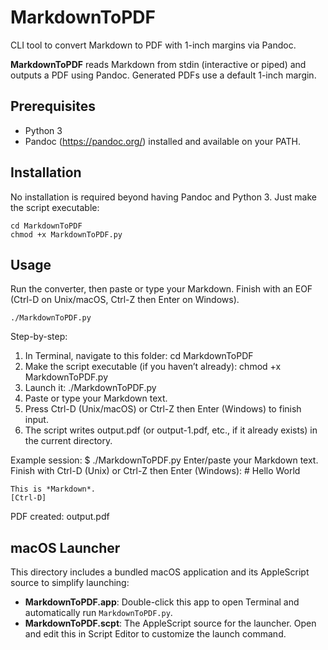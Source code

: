 # MarkdownToPDF

CLI tool to convert Markdown to PDF with 1-inch margins via Pandoc.

**MarkdownToPDF** reads Markdown from stdin (interactive or piped) and outputs a PDF using Pandoc.
Generated PDFs use a default 1-inch margin.

Prerequisites
-------------
- Python 3
- Pandoc (https://pandoc.org/) installed and available on your PATH.

Installation
------------
No installation is required beyond having Pandoc and Python 3. Just make the script executable:

    cd MarkdownToPDF
    chmod +x MarkdownToPDF.py

Usage
-----
Run the converter, then paste or type your Markdown. Finish with an EOF (Ctrl-D on Unix/macOS, Ctrl-Z then Enter on Windows).

    ./MarkdownToPDF.py

Step-by-step:
1. In Terminal, navigate to this folder:
       cd MarkdownToPDF
2. Make the script executable (if you haven’t already):
       chmod +x MarkdownToPDF.py
3. Launch it:
       ./MarkdownToPDF.py
4. Paste or type your Markdown text.
5. Press Ctrl-D (Unix/macOS) or Ctrl-Z then Enter (Windows) to finish input.
6. The script writes output.pdf (or output-1.pdf, etc., if it already exists) in the current directory.

Example session:
    $ ./MarkdownToPDF.py
    Enter/paste your Markdown text.
    Finish with Ctrl-D (Unix) or Ctrl-Z then Enter (Windows):
    # Hello World

    This is *Markdown*.
    [Ctrl-D]
PDF created: output.pdf

## macOS Launcher

This directory includes a bundled macOS application and its AppleScript source to simplify launching:

- **MarkdownToPDF.app**: Double-click this app to open Terminal and automatically run `MarkdownToPDF.py`.
- **MarkdownToPDF.scpt**: The AppleScript source for the launcher. Open and edit this in Script Editor to customize the launch command.
